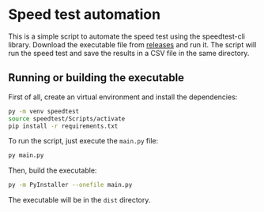 # Speed test automation

This is a simple script to automate the speed test using the speedtest-cli library. Download the executable file from [releases](https://github.com/alexandrebeato/speedtest/releases) and run it. The script will run the speed test and save the results in a CSV file in the same directory.

## Running or building the executable

First of all, create an virtual environment and install the dependencies:

```bash
py -m venv speedtest
source speedtest/Scripts/activate
pip install -r requirements.txt
```

To run the script, just execute the `main.py` file:

```bash
py main.py
```

Then, build the executable:

```bash
py -m PyInstaller --onefile main.py
```

The executable will be in the `dist` directory.